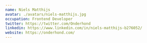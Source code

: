 ```yaml
---
name: Niels Matthijs
avatar: ./avatars/niels-matthijs.jpg
occupation: Frontend Developer
twitter: https://twitter.com/Onderhond
linkedin: https://www.linkedin.com/in/niels-matthijs-b276052/
website: https://onderhond.com/
---
```


